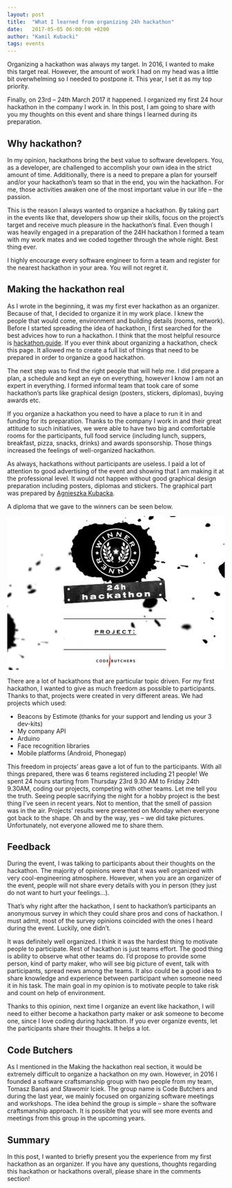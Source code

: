 ```yaml
---
layout: post
title:  "What I learned from organizing 24h hackathon"
date:   2017-05-05 06:00:00 +0200
author: "Kamil Kubacki"
tags: events
---
```




Organizing a hackathon was always my target. In 2016, I wanted to make
this target real. However, the amount of work I had on my head
was a little bit overwhelming so I needed to postpone it. This year,
I set it as my top priority.

Finally, on 23rd – 24th March 2017 it happened.
I organized my first 24 hour hackathon in the company I work in.
In this post, I am going to share with you my thoughts on this event and share things I learned during its preparation.

## Why hackathon?

In my opinion, hackathons bring the best value to software developers.
You, as a developer, are challenged to accomplish your own idea
in the strict amount of time. Additionally, there is a need to
prepare a plan for yourself and/or your hackathon’s team so that in the end,
you win the hackathon. For me, those activities awaken one of
the most important value in our life – the passion.


This is the reason I always wanted to organize a hackathon.
By taking part in the events like that, developers show up their skills,
focus on the project’s target and receive much pleasure in the
hackathon’s final. Even though I was heavily engaged in a preparation
of the 24H hackathon I formed a team with my work mates and we coded
together through the whole night. Best thing ever.

I highly encourage every software engineer to form a team and register
for the nearest hackathon in your area. You will not regret it.

## Making the hackathon real
As I wrote in the beginning, it was my first ever hackathon as an organizer.
Because of that, I decided to organize it in my work place.
I knew the people that would come, environment and building details (rooms, network).
Before I started spreading the idea of hackathon, I first searched
for the best advices how to run a hackathon. I think that the most
helpful resource is [hackathon.guide](https://hackathon.guide).
If you ever think about organizing a hackathon, check this page.
It allowed me to create a full list of things that need to be
prepared in order to organize a good hackathon.


The next step was to find the right people that will help me.
I did prepare a plan, a schedule and kept an eye on everything,
however I know I am not an expert in everything. I formed informal
team that took care of some hackathon’s parts like graphical design
(posters, stickers, diplomas), buying awards etc.


If you organize a hackathon you need to have a place to run it in
and funding for its preparation. Thanks to the company I work in
and their great attitude to such initiatives, we were able to have
two big and comfortable rooms for the participants, full food service
(including lunch, suppers, breakfast, pizza, snacks, drinks)
and awards sponsorship. Those things increased the feelings of
well-organized hackathon.

As always, hackathons without participants are useless.
I paid a lot of attention to good advertising of the event and
showing that I am making it at the professional level. It would not
happen without good graphical design preparation including posters,
diplomas and stickers. The graphical part was prepared by
[Agnieszka Kubacka](https://behance.net/agnieszka0io).

A diploma that we gave to the winners can be seen below.

<img src="/images/blog/posts/24h-hackathon/hackathon_diploma.png" alt="hackathon_diploma" />

There are a lot of hackathons that are particular topic driven.
For my first hackathon, I wanted to give as much freedom as possible
to participants. Thanks to that, projects were created in very different areas.
We had projects which used:
* Beacons by Estimote (thanks for your support and lending us your 3 dev-kits)
* My company API
* Arduino
* Face recognition libraries
* Mobile platforms (Android, Phonegap)

This freedom in projects’ areas gave a lot of fun to the participants.
With all things prepared, there was 6 teams registered including 21 people!
We spent 24 hours starting from Thursday 23rd 9.30 AM to Friday 24th 9.30AM,
coding our projects, competing with other teams.
Let me tell you the truth. Seeing people sacrifying the night
for a hobby project is the best thing I’ve seen in recent years.
Not to mention, that the smell of passion was in the air.
Projects’ results were presented on Monday when everyone got back to the shape.
Oh and by the way, yes – we did take pictures. Unfortunately, not everyone
allowed me to share them.

## Feedback

During the event, I was talking to participants about their thoughts
on the hackathon. The majority of opinions were that it was well
organized with very cool-engineering atmosphere. However,
when you are an organizer of the event, people will not share
every details with you in person (they just do not want to hurt your feelings…).

That’s why right after the hackathon, I sent to hackathon’s participants
an anonymous survey in which they could share pros and cons of hackathon.
I must admit, most of the survey opinions coincided with the ones
I heard during the event. Luckily, one didn’t.


>
 It was definitely well organized. I think it was the hardest thing to
 motivate people to participate. Rest of hackathon is just teams effort.
 The good thing is ability to observe what other teams do.
 I’d propose to provide some person, kind of party maker, who will see
 big picture of event, talk with participants, spread news among the teams.
 It also could be a good idea to share knowledge and experience between
 participant when someone need it in his task. The main goal in my
 opinion is to motivate people to take risk and count on help of environment.
>


Thanks to this opinion, next time I organize an event like hackathon,
I will need to either become a hackathon party maker or ask someone
to become one, since I love coding during hackathon.
If you ever organize events, let the participants share their thoughts.
It helps a lot.

## Code Butchers

As I mentioned in the Making the hackathon real section,
it would be extremely difficult to organize a hackathon on my own.
However, in 2016 I founded a software craftsmanship group with
two people from my team, Tomasz Banaś and Sławomir Iciek. The group
name is Code Butchers and during the last year, we mainly focused
on organizing software meetings and workshops. The idea behind
the group is simple – share the software craftsmanship approach.
It is possible that you will see  more events and meetings
from this group in the upcoming years.

## Summary
In this post, I wanted to briefly present you the experience from
my first hackathon as an organizer. If you have any questions,
thoughts regarding this hackathon or hackathons overall,
please share in the comments section!
